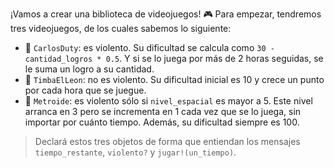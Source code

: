 ¡Vamos a crear una biblioteca de videojuegos! :video_game: Para empezar, tendremos tres videojuegos, de los cuales sabemos lo siguiente:

* :gun: `CarlosDuty`: es violento. Su dificultad se calcula como `30 - cantidad_logros * 0.5`. Y si se lo juega por más de 2 horas seguidas, se le suma un logro a su cantidad.
* :tiger: `TimbaElLeon`: no es violento. Su dificultad inicial es 10 y crece un punto por cada hora que se juegue.
* :rocket: `Metroide`: es violento sólo si `nivel_espacial` es mayor a 5. Este nivel arranca en 3 pero se incrementa en 1 cada vez que se lo juega, sin importar por cuánto tiempo. Además, su dificultad siempre es 100.

> Declará estos tres objetos de forma que entiendan los mensajes `tiempo_restante`, `violento?` y `jugar!(un_tiempo)`. 